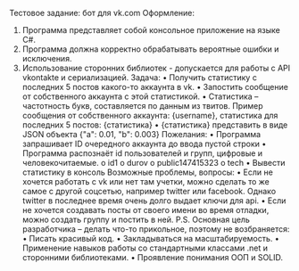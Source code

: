 Тестовое задание: бот для vk.com
Оформление:
1.	Программа представляет собой консольное приложение на языке C#. 
2.	Программа должна корректно обрабатывать вероятные ошибки и исключения.
3.	Использование сторонних библиотек - допускается для работы с API vkontakte и сериализацией.
Задача:
•	Получить статистику с последних 5 постов какого-то аккаунта в vk.
•	Запостить сообщение от собственного аккаунта с этой статистикой.
•	Статистика – частотность букв, составляется по данным из твитов.
Пример сообщения от собственного аккаунта:
{username}, статистика для последних 5 постов: {статистика}
•	{статистика} представить в виде JSON объекта {"a": 0.01, "b": 0.003}
Пожелания:
•	Программа запрашивает ID очередного аккаунта до ввода пустой строки
•	Программа распознаёт id пользователей и групп, цифровые и человекочитаемые.
o	id1
o	durov
o	public147415323
o	tech
•	Вывести статистику в консоль
Возможные проблемы, вопросы:
•	Если не хочется работать с vk или нет там учетки, можно сделать то же самое с другой соцсетью, например twitter или facebook. Однако twitter в последнее время очень долго выдает ключи для api.
•	Если не хочется создавать посты от своего имени во время отладки, можно создать группу и постить в ней.
P.S. Основная цель разработчика – делать что-то прикольное, поэтому не возбраняется: 
•	Писать красивый код.
•	Закладываться на масштабируемость.
•	Применение навыков работы со стандартными классами .net и сторонними библиотеками.
•	Проявление понимания ООП и SOLID.

